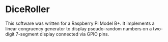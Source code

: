 # DiceRoller
This software was written for a Raspberry Pi Model B+. It implements a linear congruency generator to display pseudo-random numbers on a two-digit 7-segment display connected via GPIO pins.
